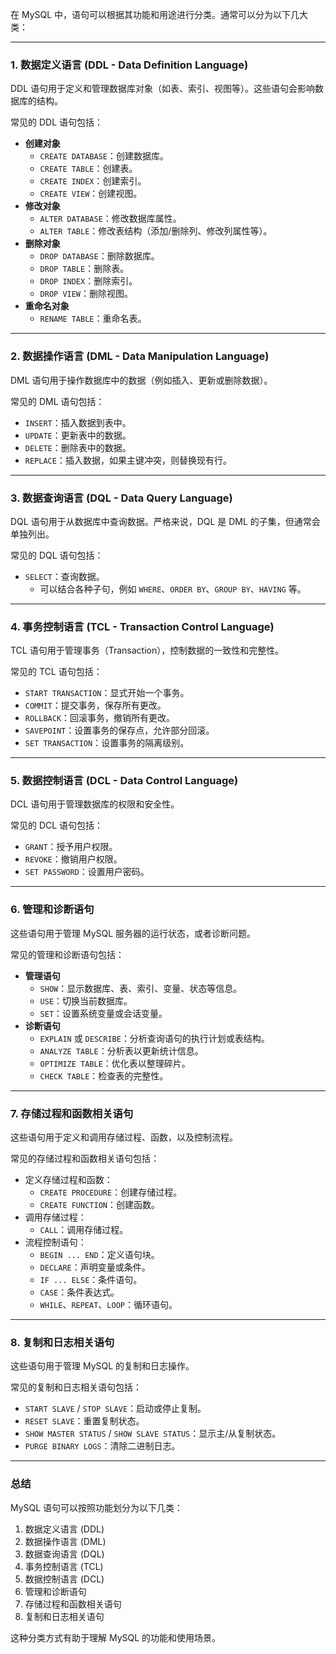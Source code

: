 在 MySQL 中，语句可以根据其功能和用途进行分类。通常可以分为以下几大类：

---

### 1. **数据定义语言 (DDL - Data Definition Language)**
DDL 语句用于定义和管理数据库对象（如表、索引、视图等）。这些语句会影响数据库的结构。

常见的 DDL 语句包括：
- **创建对象**
  - `CREATE DATABASE`：创建数据库。
  - `CREATE TABLE`：创建表。
  - `CREATE INDEX`：创建索引。
  - `CREATE VIEW`：创建视图。
- **修改对象**
  - `ALTER DATABASE`：修改数据库属性。
  - `ALTER TABLE`：修改表结构（添加/删除列、修改列属性等）。
- **删除对象**
  - `DROP DATABASE`：删除数据库。
  - `DROP TABLE`：删除表。
  - `DROP INDEX`：删除索引。
  - `DROP VIEW`：删除视图。
- **重命名对象**
  - `RENAME TABLE`：重命名表。

---

### 2. **数据操作语言 (DML - Data Manipulation Language)**
DML 语句用于操作数据库中的数据（例如插入、更新或删除数据）。

常见的 DML 语句包括：
- `INSERT`：插入数据到表中。
- `UPDATE`：更新表中的数据。
- `DELETE`：删除表中的数据。
- `REPLACE`：插入数据，如果主键冲突，则替换现有行。

---

### 3. **数据查询语言 (DQL - Data Query Language)**
DQL 语句用于从数据库中查询数据。严格来说，DQL 是 DML 的子集，但通常会单独列出。

常见的 DQL 语句包括：
- `SELECT`：查询数据。
  - 可以结合各种子句，例如 `WHERE`、`ORDER BY`、`GROUP BY`、`HAVING` 等。

---

### 4. **事务控制语言 (TCL - Transaction Control Language)**
TCL 语句用于管理事务（Transaction），控制数据的一致性和完整性。

常见的 TCL 语句包括：
- `START TRANSACTION`：显式开始一个事务。
- `COMMIT`：提交事务，保存所有更改。
- `ROLLBACK`：回滚事务，撤销所有更改。
- `SAVEPOINT`：设置事务的保存点，允许部分回滚。
- `SET TRANSACTION`：设置事务的隔离级别。

---

### 5. **数据控制语言 (DCL - Data Control Language)**
DCL 语句用于管理数据库的权限和安全性。

常见的 DCL 语句包括：
- `GRANT`：授予用户权限。
- `REVOKE`：撤销用户权限。
- `SET PASSWORD`：设置用户密码。

---

### 6. **管理和诊断语句**
这些语句用于管理 MySQL 服务器的运行状态，或者诊断问题。

常见的管理和诊断语句包括：
- **管理语句**
  - `SHOW`：显示数据库、表、索引、变量、状态等信息。
  - `USE`：切换当前数据库。
  - `SET`：设置系统变量或会话变量。
- **诊断语句**
  - `EXPLAIN` 或 `DESCRIBE`：分析查询语句的执行计划或表结构。
  - `ANALYZE TABLE`：分析表以更新统计信息。
  - `OPTIMIZE TABLE`：优化表以整理碎片。
  - `CHECK TABLE`：检查表的完整性。

---

### 7. **存储过程和函数相关语句**
这些语句用于定义和调用存储过程、函数，以及控制流程。

常见的存储过程和函数相关语句包括：
- 定义存储过程和函数：
  - `CREATE PROCEDURE`：创建存储过程。
  - `CREATE FUNCTION`：创建函数。
- 调用存储过程：
  - `CALL`：调用存储过程。
- 流程控制语句：
  - `BEGIN ... END`：定义语句块。
  - `DECLARE`：声明变量或条件。
  - `IF ... ELSE`：条件语句。
  - `CASE`：条件表达式。
  - `WHILE`、`REPEAT`、`LOOP`：循环语句。

---

### 8. **复制和日志相关语句**
这些语句用于管理 MySQL 的复制和日志操作。

常见的复制和日志相关语句包括：
- `START SLAVE` / `STOP SLAVE`：启动或停止复制。
- `RESET SLAVE`：重置复制状态。
- `SHOW MASTER STATUS` / `SHOW SLAVE STATUS`：显示主/从复制状态。
- `PURGE BINARY LOGS`：清除二进制日志。

---

### 总结
MySQL 语句可以按照功能划分为以下几类：
1. 数据定义语言 (DDL)
2. 数据操作语言 (DML)
3. 数据查询语言 (DQL)
4. 事务控制语言 (TCL)
5. 数据控制语言 (DCL)
6. 管理和诊断语句
7. 存储过程和函数相关语句
8. 复制和日志相关语句

这种分类方式有助于理解 MySQL 的功能和使用场景。